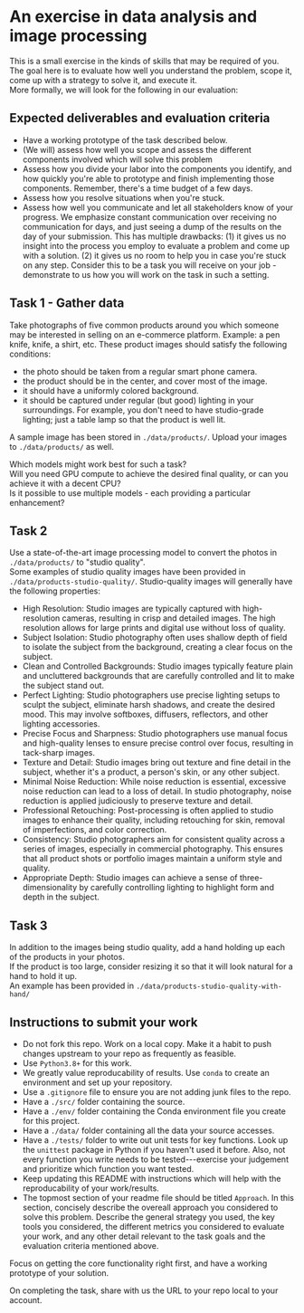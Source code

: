 # An exercise in data analysis and image processing

This is a small exercise in the kinds of skills that may be required of you.  
The goal here is to evaluate how well you understand the problem, scope it, come up with a strategy to solve it, and execute it.  
More formally, we will look for the following in our evaluation:

## Expected deliverables and evaluation criteria
- Have a working prototype of the task described below.
- (We will) assess how well you scope and assess the different components involved which will solve this problem
- Assess how you divide your labor into the components you identify, and how quickly you're able to prototype and finish implementing those components. Remember, there's a time budget of a few days.
- Assess how you resolve situations when you're stuck.
- Assess how well you communicate and let all stakeholders know of your progress. We emphasize constant communication over receiving no communication for days, and just seeing a dump of the results on the day of your submission. This has multiple drawbacks: (1) it gives us no insight into the process you employ to evaluate a problem and come up with a solution. (2) it gives us no room to help you in case you're stuck on any step. Consider this to be a task you will receive on your job - demonstrate to us how you will work on the task in such a setting.

## Task 1 - Gather data
Take photographs of five common products around you which someone may be interested in selling on an e-commerce platform. Example: a pen knife, knife, a shirt, etc.
These product images should satisfy the following conditions:
- the photo should be taken from a regular smart phone camera.
- the product should be in the center, and cover most of the image.
- it should have a uniformly colored background.
- it should be captured under regular (but good) lighting in your surroundings. For example, you don't need to have studio-grade lighting; just a table lamp so that the product is well lit.

A sample image has been stored in `./data/products/`. Upload your images to `./data/products/` as well.

Which models might work best for such a task?  
Will you need GPU compute to achieve the desired final quality, or can you achieve it with a decent CPU?  
Is it possible to use multiple models - each providing a particular enhancement?  


## Task 2
Use a state-of-the-art image processing model to convert the photos in `./data/products/` to "studio quality".  
Some examples of studio quality images have been provided in `./data/products-studio-quality/`.
Studio-quality images will generally have the following properties:
- High Resolution: Studio images are typically captured with high-resolution cameras, resulting in crisp and detailed images. The high resolution allows for large prints and digital use without loss of quality.
- Subject Isolation: Studio photography often uses shallow depth of field to isolate the subject from the background, creating a clear focus on the subject.
- Clean and Controlled Backgrounds: Studio images typically feature plain and uncluttered backgrounds that are carefully controlled and lit to make the subject stand out.
- Perfect Lighting: Studio photographers use precise lighting setups to sculpt the subject, eliminate harsh shadows, and create the desired mood. This may involve softboxes, diffusers, reflectors, and other lighting accessories.
- Precise Focus and Sharpness: Studio photographers use manual focus and high-quality lenses to ensure precise control over focus, resulting in tack-sharp images.
- Texture and Detail: Studio images bring out texture and fine detail in the subject, whether it's a product, a person's skin, or any other subject.
- Minimal Noise Reduction: While noise reduction is essential, excessive noise reduction can lead to a loss of detail. In studio photography, noise reduction is applied judiciously to preserve texture and detail.
- Professional Retouching: Post-processing is often applied to studio images to enhance their quality, including retouching for skin, removal of imperfections, and color correction.
- Consistency: Studio photographers aim for consistent quality across a series of images, especially in commercial photography. This ensures that all product shots or portfolio images maintain a uniform style and quality.
- Appropriate Depth: Studio images can achieve a sense of three-dimensionality by carefully controlling lighting to highlight form and depth in the subject.

## Task 3
In addition to the images being studio quality, add a hand holding up each of the products in your photos.  
If the product is too large, consider resizing it so that it will look natural for a hand to hold it up.  
An example has been provided in `./data/products-studio-quality-with-hand/`

## Instructions to submit your work
- Do not fork this repo. Work on a local copy. Make it a habit to push changes upstream to your repo as frequently as feasible.
- Use `Python3.8+` for this work.
- We greatly value reproducability of results. Use `conda` to create an environment and set up your repository. 
- Use a `.gitignore` file to ensure you are not adding junk files to the repo.
- Have a `./src/` folder containing the source.
- Have a `./env/` folder containing the Conda environment file you create for this project.
- Have a `./data/` folder containing all the data your source accesses.
- Have a `./tests/` folder to write out unit tests for key functions. Look up the `unittest` package in Python if you haven't used it before. Also, not every function you write needs to be tested---exercise your judgement and prioritize which function you want tested.
- Keep updating this README with instructions which will help with the reproducability of your work/results.  
- The topmost section of your readme file should be titled `Approach`. In this section, concisely describe the overeall approach you considered to solve this problem. Describe the general strategy you used, the key tools you considered, the different metrics you considered to evaluate your work, and any other detail relevant to the task goals and the evaluation criteria mentioned above.

Focus on getting the core functionality right first, and have a working prototype of your solution.

On completing the task, share with us the URL to your repo local to your account.
